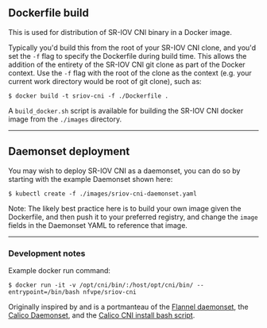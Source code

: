 ## Dockerfile build

This is used for distribution of SR-IOV CNI binary in a Docker image.

Typically you'd build this from the root of your SR-IOV CNI clone, and you'd set the `-f` flag to specify the Dockerfile during build time. This allows the addition of the entirety of the SR-IOV CNI git clone as part of the Docker context. Use the `-f` flag with the root of the clone as the context (e.g. your current work directory would be root of git clone), such as:

```
$ docker build -t sriov-cni -f ./Dockerfile .
```

A `build_docker.sh` script is available for building the SR-IOV CNI docker image from the `./images` directory.

---

## Daemonset deployment

You may wish to deploy SR-IOV CNI as a daemonset, you can do so by starting with the example Daemonset shown here:

```
$ kubectl create -f ./images/sriov-cni-daemonset.yaml
```

Note: The likely best practice here is to build your own image given the Dockerfile, and then push it to your preferred registry, and change the `image` fields in the Daemonset YAML to reference that image.

---

### Development notes

Example docker run command:

```
$ docker run -it -v /opt/cni/bin/:/host/opt/cni/bin/ --entrypoint=/bin/bash nfvpe/sriov-cni
```

Originally inspired by and is a portmanteau of the [Flannel daemonset](https://github.com/coreos/flannel/blob/master/Documentation/kube-flannel.yml), the [Calico Daemonset](https://github.com/projectcalico/calico/blob/master/v2.0/getting-started/kubernetes/installation/hosted/k8s-backend-addon-manager/calico-daemonset.yaml), and the [Calico CNI install bash script](https://github.com/projectcalico/cni-plugin/blob/be4df4db2e47aa7378b1bdf6933724bac1f348d0/k8s-install/scripts/install-cni.sh#L104-L153).
